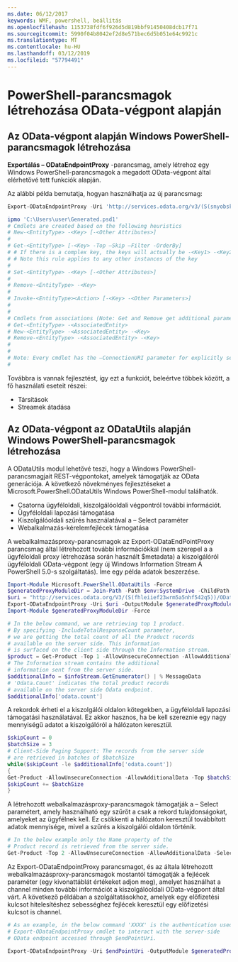 ```yaml
---
ms.date: 06/12/2017
keywords: WMF, powershell, beállítás
ms.openlocfilehash: 1153738fdf6f926d5d819bbf91450408dcb17f71
ms.sourcegitcommit: 5990f04b8042ef2d8e571bec6d5b051e64c9921c
ms.translationtype: MT
ms.contentlocale: hu-HU
ms.lasthandoff: 03/12/2019
ms.locfileid: "57794491"
---
```

# <a name="generate-powershell-cmdlets-based-on-odata-endpoint"></a>PowerShell-parancsmagok létrehozása OData-végpont alapján

## <a name="generate-windows-powershell-cmdlets-based-on-an-odata-endpoint"></a>Az OData-végpont alapján Windows PowerShell-parancsmagok létrehozása

**Exportálás – ODataEndpointProxy** -parancsmag, amely létrehoz egy Windows PowerShell-parancsmagok a megadott OData-végpont által elérhetővé tett funkciók alapján.

Az alábbi példa bemutatja, hogyan használhatja az új parancsmag:

```powershell
Export-ODataEndpointProxy -Uri 'http://services.odata.org/v3/(S(snyobsk1hhutkb2yulwldgf1))/odata/odata.svc' -OutputModule C:\Users\user\Generated.psd1

ipmo 'C:\Users\user\Generated.psd1'
# Cmdlets are created based on the following heuristics
# New-<EntityType> -<Key> [-<Other Attributes>]
#
# Get-<EntityType> [-<Key> -Top –Skip –Filter -OrderBy]
# # If there is a complex key, the keys will actually be -<Key1> -<Key2>…
# # Note this rule applies to any other instances of the key
#
# Set-<EntityType> -<Key> [-<Other Attributes>]
#
# Remove-<EntityType> -<Key>
#
# Invoke-<EntityType><Action> [-<Key> -<Other Parameters>]
#
#
# Cmdlets from associations (Note: Get and Remove get additional parameter sets)
# Get-<EntityType> -<AssociatedEntity>
# New-<EntityType> -<AssociatedEntity> -<Key>
# Remove-<EntityType> -<AssociatedEntity> -<Key>
#
#
# Note: Every cmdlet has the –ConnectionURI parameter for explicitly setting the URI of the endpoint. This normally uses the same address that you gave the Export-ODataEndpointProxy cmdlet, but can be overridden in this fashion for the sake of similar endpoints.
#
```

Továbbra is vannak fejlesztést, így ezt a funkciót, beleértve többek között, a fő használati eseteit részei:
-   Társítások
-   Streamek átadása

## <a name="generate-windows-powershell-cmdlets-based-on-an-odata-endpoint-with-odatautils"></a>Az OData-végpont az ODataUtils alapján Windows PowerShell-parancsmagok létrehozása

A ODataUtils modul lehetővé teszi, hogy a Windows PowerShell-parancsmagjait REST-végpontokat, amelyek támogatják az OData generációja. A következő növekményes fejlesztéseket a Microsoft.PowerShell.ODataUtils Windows PowerShell-modul találhatók.
-   Csatorna ügyféloldali, kiszolgálóoldali végpontról további információt.
-   Ügyféloldali lapozási támogatása
-   Kiszolgálóoldali szűrés használatával a – Select paraméter
-   Webalkalmazás-kérelemfejlécek támogatása

A webalkalmazásproxy-parancsmagok az Export-ODataEndPointProxy parancsmag által létrehozott további információkkal (nem szerepel a a ügyféloldali proxy létrehozása során használt $metadata) a kiszolgálóról ügyféloldali OData-végpont (egy új Windows Information Stream A PowerShell 5.0-s szolgáltatás). Íme egy példa adatok beszerzése.

```powershell
Import-Module Microsoft.PowerShell.ODataUtils -Force
$generatedProxyModuleDir = Join-Path -Path $env:SystemDrive -ChildPath 'ODataDemoProxy'
$uri = "http://services.odata.org/V3/(S(fhleiief23wrm5a5nhf542q5))/OData/OData.svc/"
Export-ODataEndpointProxy -Uri $uri -OutputModule $generatedProxyModuleDir -Force -AllowUnSecureConnection -Verbose -AllowClobber
Import-Module $generatedProxyModuleDir -Force

# In the below command, we are retrieving top 1 product.
# By specifying -IncludeTotalResponseCount parameter,
# we are getting the total count of all the Product records
# available on the server side. This information
# is surfaced on the client side through the Information stream.
$product = Get-Product -Top 1 -AllowUnsecureConnection -AllowAdditionalData -IncludeTotalResponseCount -InformationVariable infoStream
# The Information stream contains the additional
# information sent from the server side.
$additionalInfo = $infoStream.GetEnumerator() | % MessageData
# 'Odata.Count' indicates the total product records
# available on the server side Odata endpoint.
$additionalInfo['odata.count']
```

A rekordok érheti el a kiszolgálói oldalon kötegekben, a ügyféloldali lapozási támogatási használatával. Ez akkor hasznos, ha be kell szereznie egy nagy mennyiségű adatot a kiszolgálóról a hálózaton keresztül.

```powershell
$skipCount = 0
$batchSize = 3
# Client-Side Paging Support: The records from the server side
# are retrieved in batches of $batchSize
while($skipCount -le $additionalInfo['odata.count'])
{
Get-Product -AllowUnsecureConnection -AllowAdditionalData -Top $batchSize -Skip $skipCount
$skipCount += $batchSize
}
```

A létrehozott webalkalmazásproxy-parancsmagok támogatják a – Select paramétert, amely használható egy szűrőt a csak a rekord tulajdonságokat, amelyeket az ügyfélnek kell. Ez csökkenti a hálózaton keresztül továbbított adatok mennyisége, mivel a szűrés a kiszolgálói oldalon történik.

```powershell
# In the below example only the Name property of the
# Product record is retrieved from the server side.
Get-Product -Top 2 -AllowUnsecureConnection -AllowAdditionalData -Select Name
```

Az Export-ODataEndpointProxy parancsmagot, és az általa létrehozott webalkalmazásproxy-parancsmagok mostantól támogatják a fejlécek paraméter (egy kivonattáblát értékeket adjon meg), amelyet használhat a channel minden további információt a kiszolgálóoldali OData-végpont által várt. A következő példában a szolgáltatásokhoz, amelyek egy előfizetési kulcsot hitelesítéshez sebességhez fejlécek keresztül egy előfizetési kulcsot is channel.

```powershell
# As an example, in the below command 'XXXX' is the authentication used by the
# Export-ODataEndpointProxy cmdlet to interact with the server-side
# OData endpoint accessed through $endPointUri.

Export-ODataEndpointProxy -Uri $endPointUri -OutputModule $generatedProxyModuleDir -Force -AllowUnSecureConnection -Verbose -Headers @{'subscription-key'='XXXX'}
```
